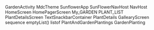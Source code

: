 GardenActivity
    MdcTheme
        SunflowerApp
            SunFlowerNavHost
            NavHost
                HomeScreen
                    HomePagerScreen
                        My_GARDEN
                        PLANT_LIST
                PlantDetailsScreen
                    TextSnackbarContainer
                        PlantDetails
                GallearyScreen
                    sequence
                    emptyList()
                    listof
                        PlantAndGardenPlantings
                            GardenPlanting  